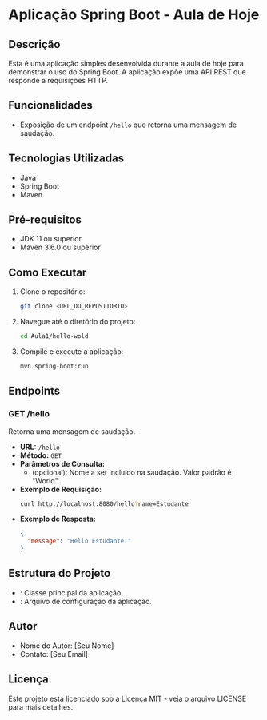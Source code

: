 # Aplicação Spring Boot - Aula de Hoje

## Descrição

Esta é uma aplicação simples desenvolvida durante a aula de hoje para demonstrar o uso do Spring Boot. A aplicação expõe uma API REST que responde a requisições HTTP.

## Funcionalidades

- Exposição de um endpoint `/hello` que retorna uma mensagem de saudação.

## Tecnologias Utilizadas

- Java
- Spring Boot
- Maven

## Pré-requisitos

- JDK 11 ou superior
- Maven 3.6.0 ou superior

## Como Executar

1. Clone o repositório:
    ```sh
    git clone <URL_DO_REPOSITORIO>
    ```
2. Navegue até o diretório do projeto:
    ```sh
    cd Aula1/hello-wold
    ```
3. Compile e execute a aplicação:
    ```sh
    mvn spring-boot:run
    ```

## Endpoints

### GET /hello

Retorna uma mensagem de saudação.

- **URL:** `/hello`
- **Método:** `GET`
- **Parâmetros de Consulta:**
  -  (opcional): Nome a ser incluído na saudação. Valor padrão é "World".
- **Exemplo de Requisição:**
    ```sh
    curl http://localhost:8080/hello?name=Estudante
    ```
- **Exemplo de Resposta:**
    ```json
    {
      "message": "Hello Estudante!"
    }
    ```

## Estrutura do Projeto

- : Classe principal da aplicação.
- : Arquivo de configuração da aplicação.

## Autor

- Nome do Autor: [Seu Nome]
- Contato: [Seu Email]

## Licença

Este projeto está licenciado sob a Licença MIT - veja o arquivo LICENSE para mais detalhes.